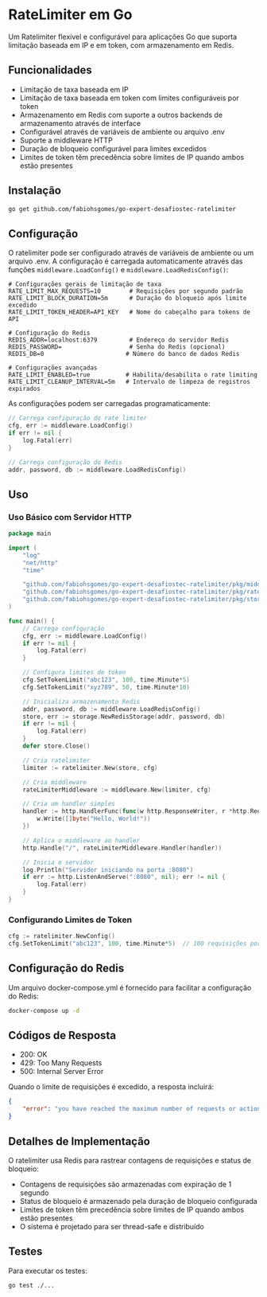 # RateLimiter em Go

Um Ratelimiter flexível e configurável para aplicações Go que suporta limitação baseada em IP e em token, com armazenamento em Redis.

## Funcionalidades

- Limitação de taxa baseada em IP
- Limitação de taxa baseada em token com limites configuráveis por token
- Armazenamento em Redis com suporte a outros backends de armazenamento através de interface
- Configurável através de variáveis de ambiente ou arquivo .env
- Suporte a middleware HTTP
- Duração de bloqueio configurável para limites excedidos
- Limites de token têm precedência sobre limites de IP quando ambos estão presentes

## Instalação

```bash
go get github.com/fabiohsgomes/go-expert-desafiostec-ratelimiter
```

## Configuração

O ratelimiter pode ser configurado através de variáveis de ambiente ou um arquivo .env. A configuração é carregada automaticamente através das funções `middleware.LoadConfig()` e `middleware.LoadRedisConfig()`:

```env
# Configurações gerais de limitação de taxa
RATE_LIMIT_MAX_REQUESTS=10        # Requisições por segundo padrão
RATE_LIMIT_BLOCK_DURATION=5m      # Duração do bloqueio após limite excedido
RATE_LIMIT_TOKEN_HEADER=API_KEY   # Nome do cabeçalho para tokens de API

# Configuração do Redis
REDIS_ADDR=localhost:6379         # Endereço do servidor Redis
REDIS_PASSWORD=                   # Senha do Redis (opcional)
REDIS_DB=0                       # Número do banco de dados Redis

# Configurações avançadas
RATE_LIMIT_ENABLED=true          # Habilita/desabilita o rate limiting
RATE_LIMIT_CLEANUP_INTERVAL=5m   # Intervalo de limpeza de registros expirados
```

As configurações podem ser carregadas programaticamente:

```go
// Carrega configuração do rate limiter
cfg, err := middleware.LoadConfig()
if err != nil {
    log.Fatal(err)
}

// Carrega configuração do Redis
addr, password, db := middleware.LoadRedisConfig()
```

## Uso

### Uso Básico com Servidor HTTP

```go
package main

import (
    "log"
    "net/http"
    "time"

    "github.com/fabiohsgomes/go-expert-desafiostec-ratelimiter/pkg/middleware"
    "github.com/fabiohsgomes/go-expert-desafiostec-ratelimiter/pkg/ratelimiter"
    "github.com/fabiohsgomes/go-expert-desafiostec-ratelimiter/pkg/storage"
)

func main() {
    // Carrega configuração
    cfg, err := middleware.LoadConfig()
    if err != nil {
        log.Fatal(err)
    }

    // Configura limites de token
    cfg.SetTokenLimit("abc123", 100, time.Minute*5)
    cfg.SetTokenLimit("xyz789", 50, time.Minute*10)

    // Inicializa armazenamento Redis
    addr, password, db := middleware.LoadRedisConfig()
    store, err := storage.NewRedisStorage(addr, password, db)
    if err != nil {
        log.Fatal(err)
    }
    defer store.Close()

    // Cria ratelimiter
    limiter := ratelimiter.New(store, cfg)

    // Cria middleware
    rateLimiterMiddleware := middleware.New(limiter, cfg)

    // Cria um handler simples
    handler := http.HandlerFunc(func(w http.ResponseWriter, r *http.Request) {
        w.Write([]byte("Hello, World!"))
    })

    // Aplica o middleware ao handler
    http.Handle("/", rateLimiterMiddleware.Handler(handler))

    // Inicia o servidor
    log.Println("Servidor iniciando na porta :8080")
    if err := http.ListenAndServe(":8080", nil); err != nil {
        log.Fatal(err)
    }
}
```

### Configurando Limites de Token

```go
cfg := ratelimiter.NewConfig()
cfg.SetTokenLimit("abc123", 100, time.Minute*5)  // 100 requisições por segundo, bloqueio de 5 minutos
```

## Configuração do Redis

Um arquivo docker-compose.yml é fornecido para facilitar a configuração do Redis:

```bash
docker-compose up -d
```

## Códigos de Resposta

- 200: OK
- 429: Too Many Requests
- 500: Internal Server Error

Quando o limite de requisições é excedido, a resposta incluirá:
```json
{
    "error": "you have reached the maximum number of requests or actions allowed within a certain time frame"
}
```

## Detalhes de Implementação

O ratelimiter usa Redis para rastrear contagens de requisições e status de bloqueio:
- Contagens de requisições são armazenadas com expiração de 1 segundo
- Status de bloqueio é armazenado pela duração de bloqueio configurada
- Limites de token têm precedência sobre limites de IP quando ambos estão presentes
- O sistema é projetado para ser thread-safe e distribuído

## Testes

Para executar os testes:

```bash
go test ./...
```